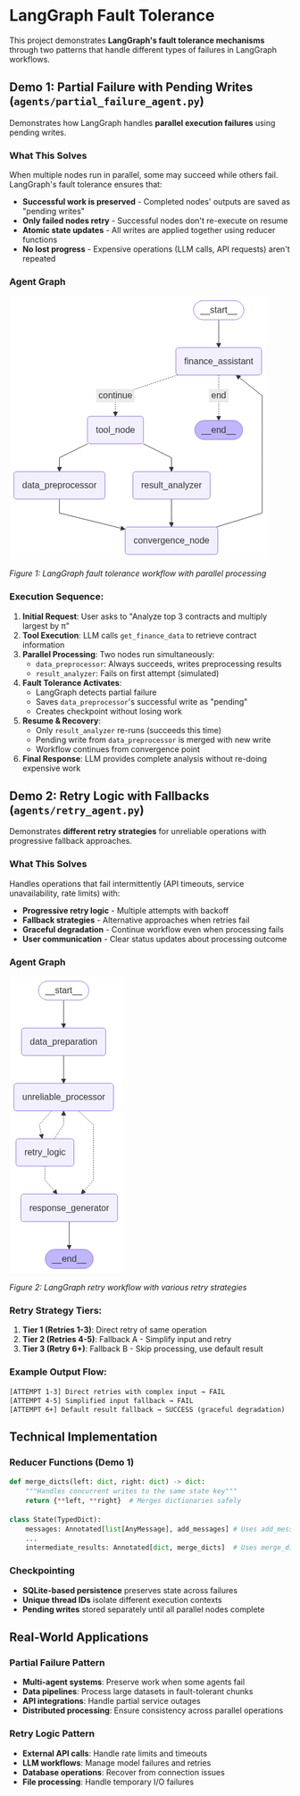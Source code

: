 # LangGraph Fault Tolerance

This project demonstrates **LangGraph's fault tolerance mechanisms** through two patterns that handle different types of failures in LangGraph workflows.

## Demo 1: Partial Failure with Pending Writes (`agents/partial_failure_agent.py`)

Demonstrates how LangGraph handles **parallel execution failures** using pending writes.

### What This Solves
When multiple nodes run in parallel, some may succeed while others fail. LangGraph's fault tolerance ensures that:

- **Successful work is preserved** - Completed nodes' outputs are saved as "pending writes"
- **Only failed nodes retry** - Successful nodes don't re-execute on resume
- **Atomic state updates** - All writes are applied together using reducer functions
- **No lost progress** - Expensive operations (LLM calls, API requests) aren't repeated

### Agent Graph

![Agent Architecture](assets/fault_tolerance_agent.png)

*Figure 1: LangGraph fault tolerance workflow with parallel processing*

### Execution Sequence:

1. **Initial Request**: User asks to "Analyze top 3 contracts and multiply largest by π"
2. **Tool Execution**: LLM calls `get_finance_data` to retrieve contract information
3. **Parallel Processing**: Two nodes run simultaneously:
   - `data_preprocessor`: Always succeeds, writes preprocessing results
   - `result_analyzer`: Fails on first attempt (simulated)
4. **Fault Tolerance Activates**: 
   - LangGraph detects partial failure
   - Saves `data_preprocessor`'s successful write as "pending"
   - Creates checkpoint without losing work
5. **Resume & Recovery**:
   - Only `result_analyzer` re-runs (succeeds this time)
   - Pending write from `data_preprocessor` is merged with new write
   - Workflow continues from convergence point
6. **Final Response**: LLM provides complete analysis without re-doing expensive work

## Demo 2: Retry Logic with Fallbacks (`agents/retry_agent.py`)

Demonstrates **different retry strategies** for unreliable operations with progressive fallback approaches.

### What This Solves
Handles operations that fail intermittently (API timeouts, service unavailability, rate limits) with:

- **Progressive retry logic** - Multiple attempts with backoff
- **Fallback strategies** - Alternative approaches when retries fail
- **Graceful degradation** - Continue workflow even when processing fails
- **User communication** - Clear status updates about processing outcome

### Agent Graph

![Agent Architecture](assets/retry_agent.png)

*Figure 2: LangGraph retry workflow with various retry strategies*

### Retry Strategy Tiers:

1. **Tier 1 (Retries 1-3)**: Direct retry of same operation
2. **Tier 2 (Retries 4-5)**: Fallback A - Simplify input and retry
3. **Tier 3 (Retry 6+)**: Fallback B - Skip processing, use default result

### Example Output Flow:
```
[ATTEMPT 1-3] Direct retries with complex input → FAIL
[ATTEMPT 4-5] Simplified input fallback → FAIL  
[ATTEMPT 6+] Default result fallback → SUCCESS (graceful degradation)
```

## Technical Implementation

### Reducer Functions (Demo 1)
```python
def merge_dicts(left: dict, right: dict) -> dict:
    """Handles concurrent writes to the same state key"""
    return {**left, **right}  # Merges dictionaries safely

class State(TypedDict):
    messages: Annotated[list[AnyMessage], add_messages] # Uses add_messages reducer
    ...
    intermediate_results: Annotated[dict, merge_dicts]  # Uses merge_dicts reducer
```

### Checkpointing
- **SQLite-based persistence** preserves state across failures
- **Unique thread IDs** isolate different execution contexts
- **Pending writes** stored separately until all parallel nodes complete

## Real-World Applications

### Partial Failure Pattern
- **Multi-agent systems**: Preserve work when some agents fail
- **Data pipelines**: Process large datasets in fault-tolerant chunks
- **API integrations**: Handle partial service outages
- **Distributed processing**: Ensure consistency across parallel operations

### Retry Logic Pattern
- **External API calls**: Handle rate limits and timeouts
- **LLM workflows**: Manage model failures and retries
- **Database operations**: Recover from connection issues
- **File processing**: Handle temporary I/O failures